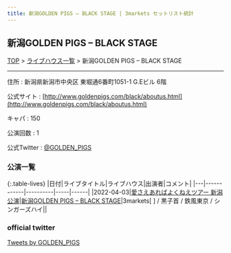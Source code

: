 ```yaml
---
title: 新潟GOLDEN PIGS – BLACK STAGE | 3markets セットリスト統計
---
```

## 新潟GOLDEN PIGS – BLACK STAGE

[TOP](/setlist/) > [ライブハウス一覧](livehouses.html) > 新潟GOLDEN PIGS – BLACK STAGE

___

住所
:    新潟県新潟市中央区 東堀通6番町1051-1 G.Eビル 6階

公式サイト
:    [http://www.goldenpigs.com/black/aboutus.html](http://www.goldenpigs.com/black/aboutus.html)

キャパ
:    150

公演回数
: 1


公式Twitter
: <a href="https://twitter.com/GOLDEN_PIGS">@GOLDEN_PIGS</a>


### 公演一覧

{:.table-lives}
|日付|ライブタイトル|ライブハウス|出演者|コメント|
|---|------------|----------|-----|------|
|<span class="nowrap">2022-04-03</span>|[愛さえあればよくねえツアー 新潟公演](live013.html)|[新潟GOLDEN PIGS – BLACK STAGE](livehouse020.html)|3markets[ ] / 黒子首 / 鉄風東京 / シンガーズハイ||



### official twitter

<a class="twitter-timeline" href="https://twitter.com/GOLDEN_PIGS?ref_src=twsrc%5Etfw">Tweets by GOLDEN_PIGS</a> <script async src="https://platform.twitter.com/widgets.js" charset="utf-8"></script>